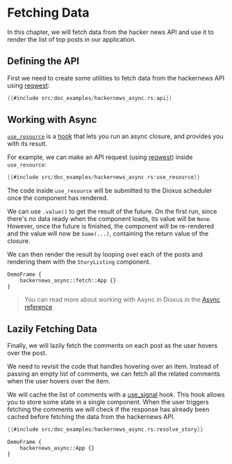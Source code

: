 # Fetching Data

In this chapter, we will fetch data from the hacker news API and use it to render the list of top posts in our application.

## Defining the API

First we need to create some utilities to fetch data from the hackernews API using [reqwest](https://docs.rs/reqwest/latest/reqwest/index.html):

```rust
{{#include src/doc_examples/hackernews_async.rs:api}}
```

## Working with Async

[`use_resource`](https://docs.rs/dioxus-hooks/latest/dioxus_hooks/fn.use_resource.html) is a [hook](./state.md) that lets you run an async closure, and provides you with its result.

For example, we can make an API request (using [reqwest](https://docs.rs/reqwest/latest/reqwest/index.html)) inside `use_resource`:

```rust
{{#include src/doc_examples/hackernews_async.rs:use_resource}}
```

The code inside `use_resource` will be submitted to the Dioxus scheduler once the component has rendered.

We can use `.value()` to get the result of the future. On the first run, since there's no data ready when the component loads, its value will be `None`.  However, once the future is finished, the component will be re-rendered and the value will now be `Some(...)`, containing the return value of the closure.

We can then render the result by looping over each of the posts and rendering them with the `StoryListing` component.

```inject-dioxus
DemoFrame {
	hackernews_async::fetch::App {}
}
```

> You can read more about working with Async in Dioxus in the [Async reference](../reference/index.md)

## Lazily Fetching Data

Finally, we will lazily fetch the comments on each post as the user hovers over the post.


We need to revisit the code that handles hovering over an item. Instead of passing an empty list of comments, we can fetch all the related comments when the user hovers over the item.


We will cache the list of comments with a [use_signal](https://docs.rs/dioxus-hooks/latest/dioxus_hooks/fn.use_signal.html) hook. This hook allows you to store some state in a single component. When the user triggers fetching the comments we will check if the response has already been cached before fetching the data from the hackernews API.

```rust
{{#include src/doc_examples/hackernews_async.rs:resolve_story}}
```

```inject-dioxus
DemoFrame {
	hackernews_async::App {}
}
```
